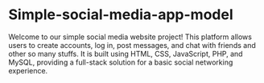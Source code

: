 # Simple-social-media-app-model

Welcome to our simple social media website project! This platform allows users to create accounts, log in, post messages, and chat with friends and other so many stuffs. It is built using HTML, CSS, JavaScript, PHP, and MySQL, providing a full-stack solution for a basic social networking experience.
